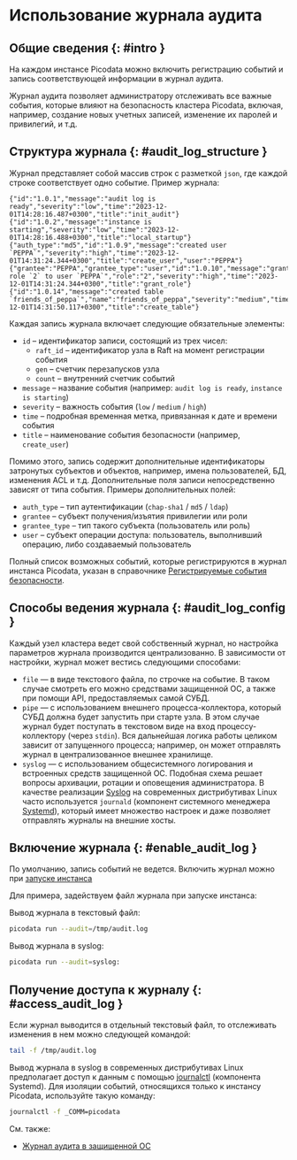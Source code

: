 # Использование журнала аудита

## Общие сведения  {: #intro }

На каждом инстансе Picodata можно включить регистрацию событий и
запись соответствующей информации в журнал аудита.

Журнал аудита позволяет администратору отслеживать все важные события,
которые влияют на безопасность кластера Picodata, включая, например,
создание новых учетных записей, изменение их паролей и привилегий, и
т.д.

## Структура журнала {: #audit_log_structure }

Журнал представляет собой массив строк с разметкой `json`, где каждой
строке соответствует одно событие. Пример журнала:

```
{"id":"1.0.1","message":"audit log is ready","severity":"low","time":"2023-12-01T14:28:16.487+0300","title":"init_audit"}
{"id":"1.0.2","message":"instance is starting","severity":"low","time":"2023-12-01T14:28:16.488+0300","title":"local_startup"}
{"auth_type":"md5","id":"1.0.9","message":"created user `PEPPA`","severity":"high","time":"2023-12-01T14:31:24.344+0300","title":"create_user","user":"PEPPA"}
{"grantee":"PEPPA","grantee_type":"user","id":"1.0.10","message":"granted role `2` to user `PEPPA`","role":"2","severity":"high","time":"2023-12-01T14:31:24.344+0300","title":"grant_role"}
{"id":"1.0.14","message":"created table `friends_of_peppa`","name":"friends_of_peppa","severity":"medium","time":"2023-12-01T14:31:50.117+0300","title":"create_table"}
```

Каждая запись журнала включает следующие обязательные элементы:

- `id` – идентификатор записи, состоящий из трех чисел:
    - `raft_id` – идентификатор узла в Raft на момент регистрации события
    - `gen` – счетчик перезапусков узла
    - `count` – внутренний счетчик событий
- `message` – название события (например: `audit log is ready`,
  `instance is starting`)
- `severity` – важность события (`low` / `medium` / `high`)
- `time` – подробная временная метка, привязанная к дате и времени
  события
- `title` – наименование события безопасности (например, `create_user`)

Помимо этого, запись содержит дополнительные идентификаторы затронутых
субъектов и объектов, например, имена пользователей, БД, изменения ACL и
т.д. Дополнительные поля записи непосредственно зависят от типа события.
Примеры дополнительных полей:

- `auth_type` – тип аутентификации (`chap-sha1` / `md5` / `ldap`)
- `grantee` – субъект получения/изъятия привилегии или роли
- `grantee_type` – тип такого субъекта (пользователь или роль)
- `user` – субъект операции доступа: пользователь, выполнивший операцию,
  либо создаваемый пользователь

Полный список возможных событий, которые регистрируются в журнал
инстанса Picodata, указан в справочнике [Регистрируемые события
безопасности](../reference/audit_events.md).

## Способы ведения журнала {: #audit_log_config }

Каждый узел кластера ведет свой собственный журнал, но настройка
параметров журнала производится централизованно. В зависимости от
настройки, журнал может вестись следующими способами:

- `file` — в виде текстового файла, по строчке на событие. В таком
случае смотреть его можно средствами защищенной ОС, а также при помощи
API, предоставляемых самой СУБД.
- `pipe` — с использованием внешнего процесса-коллектора, который СУБД должна
будет запустить при старте узла. В этом случае журнал будет поступать в
текстовом виде на вход процессу-коллектору (через `stdin`). Вся дальнейшая
логика работы целиком зависит от запущенного процесса; например, он
может отправлять журнал в централизованное внешнее хранилище.
- `syslog` — с использованием общесистемного логирования и встроенных
средств защищенной ОС. Подобная схема решает вопросы архивации, ротации
и оповещения администратора. В качестве реализации
[Syslog](https://ru.wikipedia.org/wiki/Syslog) на
современных дистрибутивах Linux часто используется `journald` (компонент
системного менеджера
[Systemd](https://ru.wikipedia.org/wiki/Systemd)),
который имеет множество настроек и даже позволяет отправлять журналы на
внешние хосты.

## Включение журнала {: #enable_audit_log }

По умолчанию, запись событий не ведется. Включить журнал можно при
[запуске инстанса](../reference/cli.md#run_audit)
<!-- - с помощью API-функции [pico.audit()](../reference/api.md#picoaudit) -->

Для примера, задействуем файл журнала при запуске инстанса:

Вывод журнала в текстовый файл:

```bash
picodata run --audit=/tmp/audit.log
```

Вывод журнала в syslog:

```bash
picodata run --audit=syslog:
```

## Получение доступа к журналу {: #access_audit_log }

Если журнал выводится в отдельный текстовый файл, то отслеживать
изменения в нем можно следующей командой:

```bash
tail -f /tmp/audit.log
```

Вывод журнала в syslog в современных дистрибутивах Linux предполагает
доступ к данным с помощью
[journalctl](https://www.man7.org/linux/man-pages/man1/journalctl.1.html)
(компонента Systemd). Для изоляции событий, относящихся только к
инстансу Picodata, используйте такую команду:

```bash
journalctl -f _COMM=picodata
```

См. также:

- [Журнал аудита в защищенной ОС](../security/audit_log.md)
